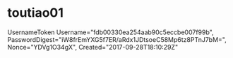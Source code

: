 # toutiao01
UsernameToken Username="fdb00330ea254aab90c5eccbe007f99b", PasswordDigest="iW8frEmYXG5f7ER/aRdx1JDtsoeC58Mp6tz8PTnJ7bM=", Nonce="YDVg1O34gX", Created="2017-09-28T18:10:29Z"
